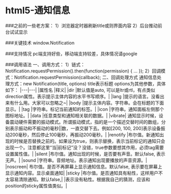 # html5-通知信息
###之前的一些老方案：
       1）浏览器定时器刷新title或则界面内容
       2）后台推动前台试试显示

###关键技术
window.Notification


###支持情况
   pc端支持好些，移动端支持较差，具体情况请google
   
   
###调用语法
  一、调用方式：
   1）链式：Notification.requestPermission().then(function(permission) { ... });
   2）回调模式：Notification.requestPermission(callback);
 二、回调处理方式
     通知信息处理方式：new Notification(title, options)
     title表示标题 
     options为其他参数，具体如下：
       |---|---|
       |属性名	|释义|
       |dir	|默认值是auto, 可以是ltr或rtl，有点类似direction属性。表示提示主体内容的水平书写顺序。|
       |lang	|提示的语言。没看出来有什么用。大家可以忽略之~|
       |body	|提示主体内容。字符串。会在标题的下面显示。|
       |tag	|字符串。标记当前通知的标签。|
       |icon	|字符串。通知面板左侧那个图标地址。|
       |data	|任意类型和通知相关联的数据。|
       |vibrate|	通知显示时候，设备震动硬件需要的振动模式。所谓振动模式，指的是一个描述交替时间的数组，分别表示振动和不振动的毫秒||数，一直交替下去。例如[200, 100, 200]表示设备振动200毫秒，然后停止100毫秒，再振动200毫秒。|
       |renotify	|布尔值。新通知出现的时候是否替换之前的。如果设为true，则表示替换，表示当前标记的通知只会出现一个。注意都这里“当|前标记”没？没错，true参数要想其作用，必须tag需要设置属性值。|
       |silent	|布尔值。通知出现的时候，是否要有声音。默认false, 表示无声。|
       |sound	|字符串。音频地址。表示通知出现要播放的声音资源。|
       |noscreen|	布尔值。是否不再屏幕上显示通知信息。默认false, 表示要在屏幕上显示通知内容。显示桌面通知|
       |sticky	|布尔值。是否通知具有粘性，这样用户不太容易清除通知。默认false,| |表示没有粘性。根据我自己的猜测，应该和position的sticky属性值类似。|
     


